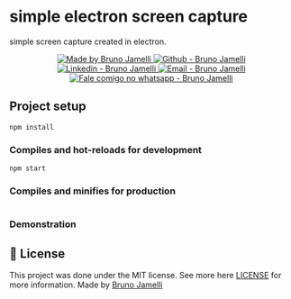 # simple electron screen capture

<p>
simple screen capture created in electron.
</p>


<p align="center">

  <a href="https://github.com/brunogeek9" target="_blank">
    <img alt="Made by Bruno Jamelli" src="https://img.shields.io/badge/made%20by-Bruno_Jamelli-informational">
  </a>
  <a href="https://github.com/brunogeek9" target="_blank" >
    <img alt="Github - Bruno Jamelli" src="https://img.shields.io/badge/Github--%23F8952D?style=social&logo=github">
  </a>
  <a href="https://www.linkedin.com/in/brunojamelli/" target="_blank" >
    <img alt="Linkedin - Bruno Jamelli" src="https://img.shields.io/badge/Linkedin--%23F8952D?style=social&logo=linkedin">
  </a>
  <a href="mailto:brunogeek9@gmail.com" target="_blank" >
    <img alt="Email - Bruno Jamelli" src="https://img.shields.io/badge/Email--%23F8952D?style=social&logo=gmail">
  </a>
  <a href="https://api.whatsapp.com/send?phone=558481069624"
        target="_blank" >
    <img alt="Fale comigo no whatsapp - Bruno Jamelli" src="https://img.shields.io/badge/Whatsapp--%23F8952D?style=social&logo=whatsapp">
  </a>

</p>


## Project setup
```
npm install
```

### Compiles and hot-reloads for development
```
npm start
```


### Compiles and minifies for production
```

```


### Demonstration

## :memo: License

This project was done under the MIT license. See more here [LICENSE](/LICENSE) for more information.
Made by [Bruno Jamelli](https://github.com/brunogeek9)